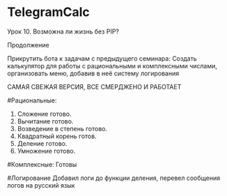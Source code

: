 # TelegramCalc
Урок 10. Возможна ли жизнь без PIP? 

Продолжение

Прикрутить бота к задачам с предыдущего семинара:
Создать калькулятор для работы с рациональными и комплексными числами, организовать меню, добавив в неё систему логирования

САМАЯ СВЕЖАЯ ВЕРСИЯ, ВСЕ СМЕРДЖЕНО И РАБОТАЕТ

#Рациональные:
1. Сложение готово. 
2. Вычитание готово. 
3. Возведение в степень готово.
4. Квадратный корень готов.
5. Деление готово.
6. Умножение готово.

#Комплексные:
Готовы


#Логирование
Добавил логи до функции деления, перевел сообщения логов на русский язык 


